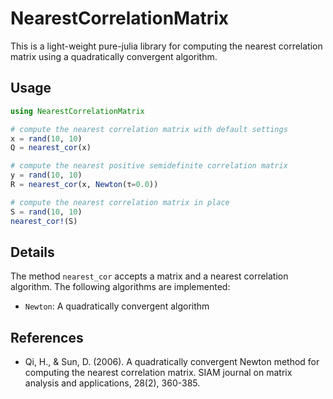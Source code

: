 # NearestCorrelationMatrix

This is a light-weight pure-julia library for computing the nearest correlation matrix using a quadratically convergent algorithm.

## Usage

```julia
using NearestCorrelationMatrix

# compute the nearest correlation matrix with default settings
x = rand(10, 10)
Q = nearest_cor(x)

# compute the nearest positive semidefinite correlation matrix
y = rand(10, 10)
R = nearest_cor(x, Newton(τ=0.0))

# compute the nearest correlation matrix in place
S = rand(10, 10)
nearest_cor!(S)
```

## Details

The method `nearest_cor` accepts a matrix and a nearest correlation algorithm. The following algorithms are implemented:

- `Newton`: A quadratically convergent algorithm

## References

* Qi, H., & Sun, D. (2006). A quadratically convergent Newton method for computing the nearest correlation matrix. SIAM journal on matrix analysis and applications, 28(2), 360-385.